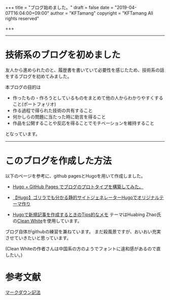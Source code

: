 +++
title = "ブログ始めました。"
draft = false
date = "2019-04-07T16:04:00+09:00"
author = "KFTamang"
copyright = "KFTamang All rights reserved"

+++

-----

# 技術系のブログを初めました

友人から進められたのと、履歴書を書いていて必要性を感じたため、技術系の話をするブログを初めてみました。

本ブログの目的は

* 作ったもの・作ろうとしているものをまとめて他の人からわかりやすくすること(ポートフォリオ)
* 作る過程で得られた技術の共有すること
* 何かしらの問題に当たった時に助言を得ること
* 作品を公開することや反応を得ることでモチベーションを維持すること

となっています。

-------------------

# このブログを作成した方法
以下のページを参考に、github pagesとHugoを用いて作成しました。

* [ Hugo + GitHub Pages でブログのプロトタイプを構築してみた。 ](https://qiita.com/h6m3_u/items/5893a61091d258936716#3%E8%A8%98%E4%BA%8B%E3%81%AE%E4%BD%9C%E6%88%90)

* [【Hugo】ゴリラでも分かる静的サイトジェネレーターHugoでオリジナルテーマ作り](https://blog.mismithportfolio.com/web/20160207hugomyblog#g)

* [Hugoで新規記事を作成するときのTips的なメモ](https://qiita.com/n0bisuke/items/4701481c3bca4df81b0b)
テーマはHuabing Zhao氏の[Clean White](https://themes.gohugo.io/hugo-theme-cleanwhite/)を使用しています。


ブログ自体がgithubの練習を兼ねています。
まだ殺風景ですが、おいおい充実させていきたいと思っています。

(Clean Whiteの作者さんは中国系の方のようでフォントに違和感があるので直したい。)

# 参考文献
[マークダウン記法](https://qiita.com/tbpgr/items/989c6badefff69377da7#-%E3%83%AA%E3%83%B3%E3%82%AF)






